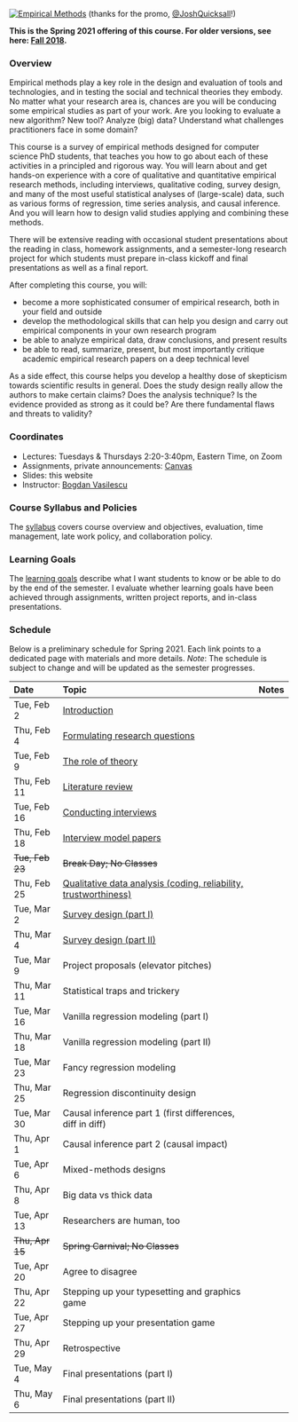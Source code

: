 [![Empirical Methods](assets/promo/promo.001.jpeg)](https://www.youtube.com/watch?v=TFkcCqmlLms "17-803 Empirical Methods")
(thanks for the promo, [@JoshQuicksall](https://twitter.com/JoshQuicksall)!)

**This is the Spring 2021 offering of this course. For older versions, see here: [Fall 2018](https://bvasiles.github.io/empirical-methods/fall-2018).**

### Overview

Empirical methods play a key role in the design and evaluation of tools and technologies, and in testing the social and technical theories they embody. No matter what your research area is, chances are you will be conducing some empirical studies as 
part of your work. Are you looking to evaluate a new algorithm? New tool? 
Analyze (big) data? Understand what challenges practitioners face in some domain? 

This course is a survey of empirical methods designed for computer 
science PhD students, that teaches you how to go about each of these activities in a principled and rigorous way. You will learn about and get hands-on experience with a core of qualitative and quantitative empirical research methods, including interviews, 
qualitative coding, survey design, and many of the most useful statistical analyses of (large-scale) data, such as various forms of regression, time series analysis, and causal inference. And you will learn how to design valid studies applying and combining these methods.

There will be extensive reading with occasional student presentations about 
the reading in class, homework assignments, and a semester-long research 
project for which students must prepare in-class kickoff and final presentations 
as well as a final report.

After completing this course, you will:

-  become a more sophisticated consumer of empirical research, both in your field and outside
-  develop the methodological skills that can help you design and carry out empirical components in your own research program
-  be able to analyze empirical data, draw conclusions, and present results 
-  be able to read, summarize, present, but most importantly critique academic empirical research papers on a deep technical level

As a side effect, this course helps you develop a healthy dose of skepticism towards scientific results in general. Does the study design really allow the authors to make certain claims? Does the analysis technique? Is the evidence provided as strong as it could be? Are there fundamental flaws and threats to validity?

### Coordinates
- Lectures: Tuesdays & Thursdays 2:20-3:40pm, Eastern Time, on Zoom
- Assignments, private announcements: [Canvas](https://canvas.cmu.edu/courses/22393)
- Slides: this website
- Instructor: [Bogdan Vasilescu](https://bvasiles.github.io)

### Course Syllabus and Policies
The [syllabus](syllabus.md) covers course overview and objectives, evaluation, 
time management, late work policy, and collaboration policy.

### Learning Goals
The [learning goals](learning-goals.md) describe what I want students to know 
or be able to do by the end of the semester. 
I evaluate whether learning goals have been achieved through assignments, 
written project reports, and in-class presentations.


### Schedule

Below is a preliminary schedule for Spring 2021. Each link points to a dedicated page with materials and more details.
*Note*: The schedule is subject to change and will be updated as the semester progresses. 

| Date        		| Topic 	| Notes |
| :------------- 	|:--------|:-------- |
Tue, Feb 2 | [Introduction](pages/feb02-intro.md) | 
Thu, Feb 4 | [Formulating research questions](pages/feb04-rqs.md) |
Tue, Feb 9 | [The role of theory](pages/feb09-theory.md) |
Thu, Feb 11 | [Literature review](pages/feb11-litreview.md) |
Tue, Feb 16 | [Conducting interviews](pages/feb16-interviews.md) |
Thu, Feb 18 | [Interview model papers](pages/feb18-interviews-examples.md) |
~~Tue, Feb 23~~ | ~~Break Day; No Classes~~ |
Thu, Feb 25 | [Qualitative data analysis (coding, reliability, trustworthiness)](pages/feb25-coding.md) |
Tue, Mar 2 | [Survey design (part I)](pages/mar02-mar04-surveys.md) | 
Thu, Mar 4 | [Survey design (part II)](pages/mar02-mar04-surveys.md) |
Tue, Mar 9 | Project proposals (elevator pitches) |
Thu, Mar 11 | Statistical traps and trickery |
Tue, Mar 16 | Vanilla regression modeling (part I) |
Thu, Mar 18 | Vanilla regression modeling (part II) |
Tue, Mar 23 | Fancy regression modeling |
Thu, Mar 25 | Regression discontinuity design |
Tue, Mar 30 | Causal inference part 1 (first differences, diff in diff) |
Thu, Apr 1 | Causal inference part 2 (causal impact) |
Tue, Apr 6 | Mixed-methods designs |
Thu, Apr 8 | Big data vs thick data |
Tue, Apr 13 | Researchers are human, too |
~~Thu, Apr 15~~ | ~~Spring Carnival; No Classes~~ |
Tue, Apr 20 | Agree to disagree |
Thu, Apr 22 | Stepping up your typesetting and graphics game |
Tue, Apr 27 | Stepping up your presentation game |
Thu, Apr 29 | Retrospective |
Tue, May 4 | Final presentations (part I) |
Thu, May 6 | Final presentations (part II) |


